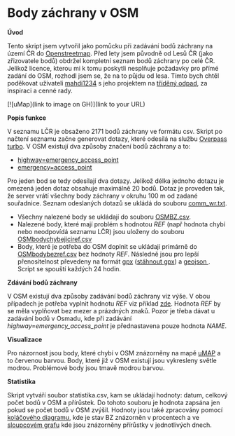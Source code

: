 # Body záchrany v OSM
**Úvod**

Tento skript jsem vytvořil jako pomůcku při zadávání bodů záchrany na území ČR do [Openstreetmap](https://www.openstreetmap.org/#map=8/49.368/15.087).
Před lety jsem původně od Lesů ČR (jako zřizovatele bodů) obdržel kompletní seznam bodů záchrany po celé ČR.
Jelikož licence, kterou mi k tomu poskytli nesplňuje požadavky pro přímé zadání do OSM, rozhodl jsem se, že na to půjdu od lesa.
Tímto bych chtěl poděkovat uživateli [mahdi1234](https://www.openstreetmap.org/user/mahdi1234) s jeho projektem na [tříděný odpad](https://umap.openstreetmap.fr/en/map/odpad_bez_urceni_cr_553696#8/49.398/15.955), za inspiraci a cenné rady.

[![uMap](link to image on GH)](link to your URL)

**Popis funkce**

V seznamu LČR je obsaženo 2171 bodů záchrany ve formátu csv. Skript po načtení seznamu začne generovat dotazy, které odesílá na službu [Overpass turbo](https://overpass-turbo.eu). V OSM existují dva způsoby značení bodů záchrany a to:
- [highway=emergency_access_point](https://wiki.openstreetmap.org/wiki/Cs:Tag:highway%3Demergency_access_point)
- [emergency=access_point](https://wiki.openstreetmap.org/wiki/Cs:Tag:emergency%3Daccess_point)
 
Pro jeden bod se tedy odesílají dva dotazy. Jelikož délka jednoho dotazu je omezená jeden dotaz obsahuje maximálně 20 bodů. Dotaz je proveden tak, že server vrátí všechny body záchrany v okruhu 100 m od zadané souřadnice. Seznam odeslaných dotazů se ukládá do souboru [comm_wr.txt](comm_wr.txt).
- Všechny nalezené body se ukládají do souboru [OSMBZ.csv](OSMBZ.csv).
- Nalezené body, které mají problém s hodnotou *REF* (např hodnota chybí nebo neodpovídá seznamu LČR) jsou uloženy do souboru [OSMbodychybejiciref.csv](OSMbodychybejiciref.csv)
- Body, které je potřeba do OSM doplnit se ukládají primárně do [OSMbodybezref.csv](OSMbodybezref.csv) bez hodnoty *REF*. Následně jsou pro lepší přenositelnost převedeny na formát [gpx](OSMbodybezref.gpx) ([stáhnout gpx](https://git-link.vercel.app/api/download?url=https%3A%2F%2Fgithub.com%2FRichMar%2FBZ%2Fblob%2F0368fa9a0a769373ffd126d98a59e0269fdc14f1%2FOSMbodybezref.gpx)) a [geojson ](OSMbodybezref.geojson).
Script se spouští každých 24 hodin.

**Zdávání bodů záchrany**

V OSM existují dva způsoby zadávání bodů záchrany viz výše. V obou případech je potřeba vyplnit hodnotu *REF* viz příklad [zde](https://wiki.openstreetmap.org/wiki/Cs:Tag:highway%3Demergency_access_point). Hodnota *REF* by se měla vyplňovat bez mezer a prázdných znaků.
Pozor je třeba dávat u zadávání bodů v Osmadu, kde při zadávání *highway=emergency_access_point* je přednastavena pouze hodnota *NAME*.

**Visualizace**

Pro názornost jsou body, které chybí v OSM znázorněny na mapě [uMAP](https://umap.openstreetmap.fr/cs-cz/map/body-zachrany_554926#8/49.434/14.746) a to červenou barvou. Body, které již v OSM existují jsou vykresleny světle modrou. Problémové body jsou tmavě modrou barvou.

**Statistika**

Skript vytváří soubor statistika.csv, kam se ukládají hodnoty: datum, celkový počet bodů v OSM a přírůstek. Do tohoto souboru je hodnota zapsána jen pokud se počet bodů v OSM zvýšil.  Hodnoty jsou také zpracovány pomocí [koláčového diagramu](https://github.com/RichMar/BZ/wiki), kde je stav BZ znázorněn v procentech a ve [sloupcovém grafu](https://github.com/RichMar/BZ/wiki/Prirustky-bodu-zachrany-do-OSM) kde jsou znázorněny přírůstky v jednotlivých dnech.

